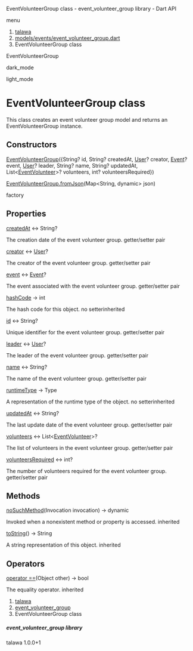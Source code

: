




EventVolunteerGroup class - event\_volunteer\_group library - Dart API







menu

1. [talawa](../index.html)
2. [models/events/event\_volunteer\_group.dart](../models_events_event_volunteer_group/models_events_event_volunteer_group-library.html)
3. EventVolunteerGroup class

EventVolunteerGroup


dark\_mode

light\_mode




# EventVolunteerGroup class


This class creates an event volunteer group model and returns an EventVolunteerGroup instance.


## Constructors

[EventVolunteerGroup](../models_events_event_volunteer_group/EventVolunteerGroup/EventVolunteerGroup.html)({String? id, String? createdAt, [User](../models_user_user_info/User-class.html)? creator, [Event](../models_events_event_model/Event-class.html)? event, [User](../models_user_user_info/User-class.html)? leader, String? name, String? updatedAt, List<[EventVolunteer](../models_events_event_volunteer/EventVolunteer-class.html)>? volunteers, int? volunteersRequired})


[EventVolunteerGroup.fromJson](../models_events_event_volunteer_group/EventVolunteerGroup/EventVolunteerGroup.fromJson.html)(Map<String, dynamic> json)

factory



## Properties

[createdAt](../models_events_event_volunteer_group/EventVolunteerGroup/createdAt.html)
↔ String?

The creation date of the event volunteer group.
getter/setter pair

[creator](../models_events_event_volunteer_group/EventVolunteerGroup/creator.html)
↔ [User](../models_user_user_info/User-class.html)?

The creator of the event volunteer group.
getter/setter pair

[event](../models_events_event_volunteer_group/EventVolunteerGroup/event.html)
↔ [Event](../models_events_event_model/Event-class.html)?

The event associated with the event volunteer group.
getter/setter pair

[hashCode](../models_events_event_volunteer_group/EventVolunteerGroup/hashCode.html)
→ int

The hash code for this object.
no setterinherited

[id](../models_events_event_volunteer_group/EventVolunteerGroup/id.html)
↔ String?

Unique identifier for the event volunteer group.
getter/setter pair

[leader](../models_events_event_volunteer_group/EventVolunteerGroup/leader.html)
↔ [User](../models_user_user_info/User-class.html)?

The leader of the event volunteer group.
getter/setter pair

[name](../models_events_event_volunteer_group/EventVolunteerGroup/name.html)
↔ String?

The name of the event volunteer group.
getter/setter pair

[runtimeType](../models_events_event_volunteer_group/EventVolunteerGroup/runtimeType.html)
→ Type

A representation of the runtime type of the object.
no setterinherited

[updatedAt](../models_events_event_volunteer_group/EventVolunteerGroup/updatedAt.html)
↔ String?

The last update date of the event volunteer group.
getter/setter pair

[volunteers](../models_events_event_volunteer_group/EventVolunteerGroup/volunteers.html)
↔ List<[EventVolunteer](../models_events_event_volunteer/EventVolunteer-class.html)>?

The list of volunteers in the event volunteer group.
getter/setter pair

[volunteersRequired](../models_events_event_volunteer_group/EventVolunteerGroup/volunteersRequired.html)
↔ int?

The number of volunteers required for the event volunteer group.
getter/setter pair



## Methods

[noSuchMethod](../models_events_event_volunteer_group/EventVolunteerGroup/noSuchMethod.html)(Invocation invocation)
→ dynamic


Invoked when a nonexistent method or property is accessed.
inherited

[toString](../models_events_event_volunteer_group/EventVolunteerGroup/toString.html)()
→ String


A string representation of this object.
inherited



## Operators

[operator ==](../models_events_event_volunteer_group/EventVolunteerGroup/operator_equals.html)(Object other)
→ bool


The equality operator.
inherited



 


1. [talawa](../index.html)
2. [event\_volunteer\_group](../models_events_event_volunteer_group/models_events_event_volunteer_group-library.html)
3. EventVolunteerGroup class

##### event\_volunteer\_group library





talawa
1.0.0+1






